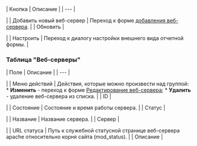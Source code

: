 | Кнопка | Описание |
| --- |

|
| Добавить новый веб-сервер | Переход к форме [добавления веб-сервера](/user_help/settings/cluster/cluster_webnode_edit.php). |
| Обновить |

|
| Настроить | Переход к диалогу настройки внешнего вида отчетной формы. |

### Таблица "Веб-серверы"

| Поле | Описание |
| --- |

|
| Меню действий | Действия, которые можно произвести над группой:  * **Изменить** - переход к форме [Редактирование веб-сервера](/user_help/settings/cluster/cluster_webnode_edit.php); * **Удалить** - удаление веб-сервера из списка. |
| ID |

|
| Состояние | Состояние и время работы сервера. |
| Статус |

|
| Название | Название сервера. |
| Сервер |

|
| URL статуса | Путь к служебной статусной странице веб-сервера apache относительно корня сайта (mod\_status). |
| Описание |
